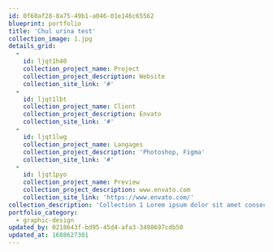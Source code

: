 ```yaml
---
id: 0f60af28-8a75-49b1-a046-01e146c65562
blueprint: portfolio
title: 'Chul urina test'
collection_image: 1.jpg
details_grid:
  -
    id: ljqt1h40
    collection_project_name: Project
    collection_project_description: Website
    collection_site_link: '#'
  -
    id: ljqt1lbt
    collection_project_name: Client
    collection_project_description: Envato
    collection_site_link: '#'
  -
    id: ljqt1lwg
    collection_project_name: Langages
    collection_project_description: 'Photoshop, Figma'
    collection_site_link: '#'
  -
    id: ljqt1pyo
    collection_project_name: Preview
    collection_project_description: www.envato.com
    collection_site_link: 'https://www.envato.com/'
collection_description: 'Collection 1 Lorem ipsum dolor sit amet consectetur, adipisicing elit. Mollitia placeat magnam possimus iusto blanditiis pariatur labore explicabo quo repellat hic dolorum numquam asperiores, voluptatum fugiat reiciendis aspernatur, non, odio aperiam voluptas ex tempora vitae. Dolor, consequatur quidem! Quas magni distinctio dolorum dolore natus, vel numquam accusamus. Nostrum eligendi recusandae qui tempore deserunt!'
portfolio_category:
  - graphic-design
updated_by: 0218643f-bd95-45d4-afa3-3498697cdb50
updated_at: 1688627301
---
```

